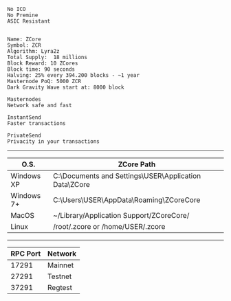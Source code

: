 ```
No ICO
No Premine
ASIC Resistant


Name: ZCore
Symbol: ZCR
Algorithm: Lyra2z
Total Supply:  18 millions
Block Reward: 10 ZCores
Block time: 90 seconds
Halving: 25% every 394.200 blocks - ~1 year
Masternode PoQ: 5000 ZCR
Dark Gravity Wave start at: 8000 block 

Masternodes 
Network safe and fast

InstantSend 
Faster transactions

PrivateSend
Privacity in your transactions

```

***

O.S.        | ZCore Path
------------|---------------
Windows XP  | C:\Documents and Settings\USER\Application Data\ZCore
Windows 7+  | C:\Users\USER\AppData\Roaming\ZCoreCore
MacOS      | ~/Library/Application Support/ZCoreCore/
Linux       | /root/.zcore or /home/USER/.zcore   

***

RPC Port    | Network       
------------|---------------
17291       | Mainnet   
27291       | Testnet        
37291       | Regtest      
